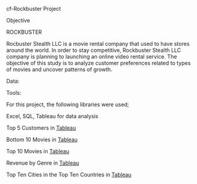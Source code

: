 cf-Rockbuster Project

Objective

ROCKBUSTER

Rocbuster Stealth LLC is a movie rental company that used to have stores around the world. In order to stay competitive, Rockbuster Stealth LLC company is planning to launching an online video rental service. The objective of this study is to analyze customer preferences related to types of movies and uncover patterns of growth.

Data:


Tools:

For this project, the following libraries were used;

Excel, SQL, Tableau for data analysis

Top 5 Customers in [Tableau](https://public.tableau.com/app/profile/elif.akkas/viz/Top5Customerstask3_10/Sheet3)

Bottom 10 Movies in [Tableau](https://public.tableau.com/app/profile/elif.akkas/viz/Bottom10Moviestask3_10/Sheet1)

Top 10 Movies in [Tableau](https://public.tableau.com/app/profile/elif.akkas/viz/top10moviestask3_10powerpoint/Sheet1)

Revenue by Genre in [Tableau](https://public.tableau.com/app/profile/elif.akkas/viz/task3_10RevenuebyGenre/Sheet1)

Top Ten Cities in the Top Ten Countries in [Tableau](https://public.tableau.com/app/profile/elif.akkas/viz/SQLTableautask3_10lessonexercise/Sheet1)


